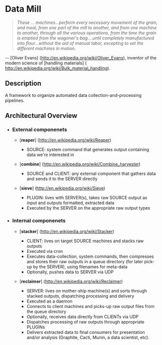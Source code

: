 Data Mill
=========

> _These ... machines...perform every necessary movement of the grain, and
> meal, from one part of the mill to another, and from one machine to another,
> through all the various operations, from the time the grain is emptied from
> the wagoner's bag....until completely manufactured into flour...without the
> aid of manual labor, excepting to set the different machines in motion._

-- [Oliver Evans] (http://en.wikipedia.org/wiki/Oliver_Evans),
inventor of the modern science of [handling materials] (
http://en.wikipedia.org/wiki/Bulk_material_handling).


Description
-----------

A framework to organize automated data collection-and-processing pipelines.


Architectural Overview
----------------------

* ### External componenets ###
    * [__reaper__] (http://en.wikipedia.org/wiki/Reaper)
        - SOURCE: system command that generates output containing data we're
          interested in

    * [__combine__] (http://en.wikipedia.org/wiki/Combine_harvester)
        - SOURCE and CLIENT: any external component that gathers data and sends
          it to the SERVER directly

    * [__sieve__] (http://en.wikipedia.org/wiki/Sieve)
        - PLUGIN: lives with SERVER(s), takes raw SOURCE output as input
          and outputs formatted, extracted data
        - Executed by the SERVER on the appropriate raw output types

* ### Internal componenets ###
    * [__stacker__] (http://en.wikipedia.org/wiki/Stacker)
        - CLIENT: lives on target SOURCE machines and stacks raw outputs
        - Executed via cron
        - Executes data-collection, system commands, then compresses and stores
          their raw outputs in a queue directory (for later pick-up by the
          SERVER), using filenames for meta-data
        - Optionally, pushes data to SERVER via UDP

    * [__reclaimer__] (http://en.wikipedia.org/wiki/Reclaimer)
        - SERVER: lives on mother-ship machine(s) and sorts through stacked
          outputs, dispatching processing and delivery
        - Executed as a daemon
        - Connects to client machines and picks-up raw output files from the
          queue directory
        - Optionally, receives data directly from CLIENTs via UDP
        - Dispatches processing of raw outputs through appropriate PLUGINs
        - Delivers extracted data to final consumers for presentation and/or
          analysis (Graphite, Cacti, Munin, a data scientist, etc).
